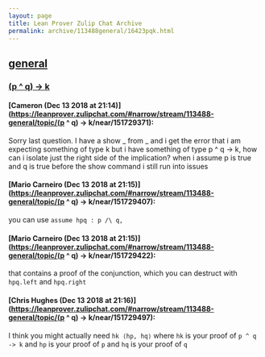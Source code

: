 ```yaml
---
layout: page
title: Lean Prover Zulip Chat Archive 
permalink: archive/113488general/16423pqk.html
---
```


## [general](index.html)
### [(p ^ q) -> k](16423pqk.html)

#### [Cameron (Dec 13 2018 at 21:14)](https://leanprover.zulipchat.com/#narrow/stream/113488-general/topic/(p ^ q) -> k/near/151729371):
Sorry last question.  I have a show _ from _ and i get the error that i am expecting something of type k but i have something of type p ^ q -> k, how can i isolate just the right side of the implication? when i assume p is true and q is true before the show command i still run into issues

#### [Mario Carneiro (Dec 13 2018 at 21:15)](https://leanprover.zulipchat.com/#narrow/stream/113488-general/topic/(p ^ q) -> k/near/151729407):
you can use `assume hpq : p /\ q,`

#### [Mario Carneiro (Dec 13 2018 at 21:15)](https://leanprover.zulipchat.com/#narrow/stream/113488-general/topic/(p ^ q) -> k/near/151729422):
that contains a proof of the conjunction, which you can destruct with `hpq.left` and `hpq.right`

#### [Chris Hughes (Dec 13 2018 at 21:16)](https://leanprover.zulipchat.com/#narrow/stream/113488-general/topic/(p ^ q) -> k/near/151729497):
I think you might actually need `hk ⟨hp, hq⟩` where `hk` is your proof of `p ^ q -> k` and `hp` is your proof of `p` and `hq` is your proof of `q`

